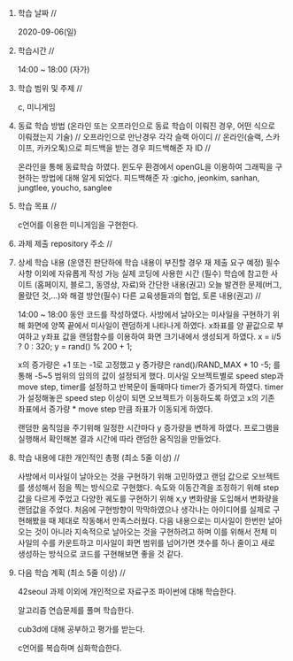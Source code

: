 1. 학습 날짜 // 

    2020-09-06(일)
 
2. 학습시간 // 

    14:00 ~ 18:00 (자가)
    
3. 학습 범위 및 주제 // 
    
    c, 미니게임

4. 동료 학습 방법 (온라인 또는 오프라인으로 동료 학습이 이뤄진 경우, 어떤 식으로 이뤄졌는지 기술) // 오프라인으로 만난경우 각각 슬랙 아이디 // 온라인(슬랙, 스카이프, 카카오톡)으로 피드백을 받는 경우 피드백해준 자 ID // 

    온라인을 통해 동료학습 하였다. 윈도우 환경에서 openGL을 이용하여 그래픽을 구현하는 방법에 대해 알게 되었다. 피드백해준 자 :gicho, jeonkim, sanhan, jungtlee, youcho, sanglee

5. 학습 목표 //

    c언어를 이용한 미니게임을 구현한다.
    
6. 과제 제출 repository 주소 // 
    
    
    
7. 상세 학습 내용 (운영진 판단하에 학습 내용이 부진할 경우 재 제출 요구 예정) 필수사항 이외에 자유롭게 작성 가능 실제 코딩에 사용한 시간 (필수) 학습에 참고한 사이트 (홈페이지, 블로그, 동영상, 자료)와 간단한 내용(권고) 오늘 발견한 문제(버그, 몰랐던 것,...)와 해결 방안(필수) 다른 교육생들과의 협업, 토론 내용(권고) //
    
    14:00 ~ 18:00 동안 코드를 작성하였다.
    사방에서 날아오는 미사일을 구현하기 위해 화면에 양쪽 끝에서 미사일이 랜덤하게 나타나게 하였다. x좌표를 양 끝값으로 부여하고 y좌표 값을 랜덤함수를 이용하여 화면 크기내에서 생성되게 하였다. x = i/5 ? 0 : 320; y = rand() % 200 + 1; 
    
    x의 증가량은 +1 또는 -1로 고정했고 y 증가량은 rand()/RAND_MAX * 10 -5; 를 통해 -5~5 범위의 임의의 값이 설정되게 했다. 미사일 오브젝트별로 speed step과 move step, timer를 설정하고 반복문이 돌때마다 timer가 증가되게 하였다. timer가 설정해놓은 speed step 이상이 되면 오브젝트가 이동하도록 하였고 x의 기존 좌표에서 증가량 * move step 만큼 좌표가 이동되게 하였다.
    
    랜덤한 움직임을 주기위해 일정한 시간마다 y 증가량을 변하게 하였다. 프로그램을 실행해서 확인해본 결과 시간에 따라 랜덤한 움직임을 만들었다.
    
8. 학습 내용에 대한 개인적인 총평 (최소 5줄 이상) //

    사방에서 미사일이 날아오는 것을 구현하기 위해 고민하였고 랜덤 값으로 오브젝트를 생성해서 점을 찍는 방식으로 구현했다. 속도와 이동간격을 조정하기 위해 step 값을 다르게 주었고 다양한 궤도를 구현하기 위해 x,y 변화량을 도입해서 변화량을 랜덤값을 주었다. 처음에 구현방향이 막막하였으나 생각나는 아이디어를 실제로 구현해봤을 때 제대로 작동해서 만족스러웠다. 다음 내용으로는 미사일이 한번만 날아오는 것이 아니라 지속적으로 날아오는 것을 구현하려고 하며 이를 위해서 전체 미사일의 수를 카운트하고 미사일이 화면 범위를 넘어가면 갯수를 하나 줄이고 새로 생성하는 방식으로 코드를 구현해보면 좋을 것 같다.
   
9. 다음 학습 계획 (최소 5줄 이상) // 
    
    42seoul 과제 이외에 개인적으로 자료구조 파이썬에 대해 학습한다.
    
    알고리즘 연습문제를 풀며 학습한다.
    
    cub3d에 대해 공부하고 평가를 받는다.
    
    c언어를 복습하며 심화학습한다.